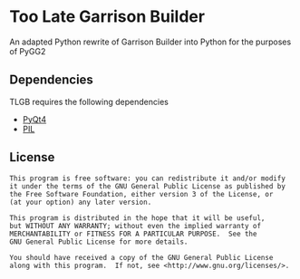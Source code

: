 Too Late Garrison Builder
====

An adapted Python rewrite of Garrison Builder into Python for the purposes of PyGG2

Dependencies
------------

TLGB requires the following dependencies

* [PyQt4](http://www.riverbankcomputing.com/software/pyqt/download)
* [PIL](http://pythonware.com/products/pil/)

License
-------

    This program is free software: you can redistribute it and/or modify
    it under the terms of the GNU General Public License as published by
    the Free Software Foundation, either version 3 of the License, or
    (at your option) any later version.

    This program is distributed in the hope that it will be useful,
    but WITHOUT ANY WARRANTY; without even the implied warranty of
    MERCHANTABILITY or FITNESS FOR A PARTICULAR PURPOSE.  See the
    GNU General Public License for more details.

    You should have received a copy of the GNU General Public License
    along with this program.  If not, see <http://www.gnu.org/licenses/>.